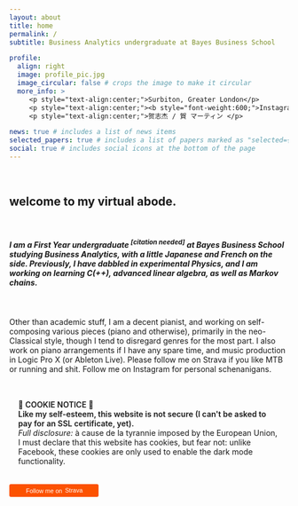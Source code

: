 ```yaml
---
layout: about
title: home
permalink: /
subtitle: Business Analytics undergraduate at Bayes Business School

profile:
  align: right
  image: profile_pic.jpg
  image_circular: false # crops the image to make it circular
  more_info: >
     <p style="text-align:center;">Surbiton, Greater London</p>
     <p style="text-align:center;"><b style="font-weight:600;">Instagram:</b> @martin.he543</p>
     <p style="text-align:center;">贺志杰 / 賀 マーティン </p>

news: true # includes a list of news items
selected_papers: true # includes a list of papers marked as "selected={true}"
social: true # includes social icons at the bottom of the page
---
```


<br />

## <a class="wow fadeIn" data-wow-delay="0.5s">welcome to my virtual abode.</a>

<br />

##### <a class="wow fadeIn" data-wow-delay="0.5s">I am a First Year undergraduate <sup>[citation needed]</sup>  at Bayes Business School studying Business Analytics, with a little Japanese and French *on the side.* Previously, I have dabbled in experimental Physics, and I am working on learning C(++), advanced linear algebra, as well as Markov chains.</a>

<br />

<a class="wow fadeIn" data-wow-delay="1s">Other than academic stuff, I am a decent pianist, and working on self-composing various pieces (piano and otherwise), primarily in the neo-Classical style, though I tend to disregard genres for the most part. I also work on piano arrangements if I have any spare time, and music production in Logic Pro X (or Ableton Live). Please follow me on Strava if you like MTB or running and shit. Follow me on Instagram for personal schenanigans.</a>

<br />

<div class="card mt-3 wow fadeIn" data-wow-delay="1s" style="padding: 1rem;">
  <div class="wow fadeIn" data-wow-delay="1.1s"><b style="font-weight:600!important;">🍪 COOKIE NOTICE 🍪</b></div>
  <div class="wow fadeIn" data-wow-delay="1.2s"><b style="font-weight:600!important;">Like my self-esteem, this website is not secure (I can't be asked to pay for an SSL certificate, yet).</b> 
  <br />
  <i>Full disclosure:</i> à cause de la tyrannie imposed by the European Union, I must declare that this website has cookies, but fear not: unlike Facebook, these cookies are only used to enable the dark mode functionality.</div>
</div>

<br />

<a style="display:inline-block;background-color:#FC5200;color:#fff;padding:5px 10px 5px 30px;font-size:11px;font-family:Helvetica, Arial, sans-serif;white-space:nowrap;text-decoration:none;background-repeat:no-repeat;background-position:10px center;border-radius:3px;background-image:url('https://badges.strava.com/logo-strava-echelon.png')" href='https://strava.com/athletes/26800960' target="_clean" class="wow fadeIn" data-wow-delay="1.5s">
  Follow me on
  <img src='https://badges.strava.com/logo-strava.png' alt='Strava' style='margin-left:2px;vertical-align:text-bottom' height=13 width=51 />
</a>

<br />